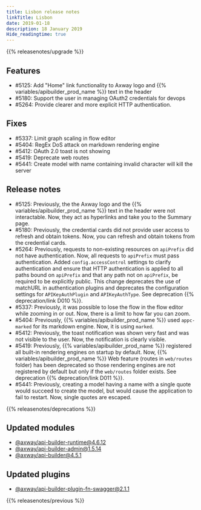 ```yaml
---
title: Lisbon release notes
linkTitle: Lisbon
date: 2019-01-18
description: 18 January 2019
Hide_readingtime: true
---
```


{{% releasenotes/upgrade %}}

## Features

* #5125: Add "Home" link functionality to Axway logo and {{% variables/apibuilder_prod_name %}} text in the header
* #5180: Support the user in managing OAuth2 credentials for devops
* #5264: Provide clearer and more explicit HTTP authentication.


## Fixes

* #5337: Limit graph scaling in flow editor
* #5404: RegEx DoS attack on markdown rendering engine
* #5412: OAuth 2.0 toast is not showing
* #5419: Deprecate web routes
* #5441: Create model with name containing invalid character will kill the server

## Release notes

* #5125: Previously, the the Axway logo and the {{% variables/apibuilder_prod_name %}} text in the header were not interactable. Now, they act as hyperlinks and take you to the Summary page.
* #5180: Previously, the credential cards did not provide user access to refresh and obtain tokens. Now, you can refresh and obtain tokens from the credential cards.
* #5264: Previously, requests to non-existing resources on `apiPrefix` did not have authentication. Now, all requests to `apiPrefix` must pass authentication. Added `config.accessControl` settings to clarify authentication and ensure that HTTP authentication is applied to all paths bound on `apiPrefix` and that any path not on `apiPrefix`, be required to be explicitly public. This change deprecates the use of matchURL in authentication plugins and deprecates the configuration settings for `APIKeyAuthPlugin` and `APIKeyAuthType`. See deprecation {{% deprecation/link D010 %}}.
* #5337: Previously, it was possible to lose the flow in the flow editor while zooming in or out. Now, there is a limit to how far you can zoom.
* #5404: Previously, {{% variables/apibuilder_prod_name %}} used `appc-marked` for its markdown engine. Now, it is using `marked`.
* #5412: Previously, the toast notification was shown very fast and was not visible to the user. Now, the notification is clearly visible.
* #5419: Previously, {{% variables/apibuilder_prod_name %}} registered all built-in rendering engines on startup by default. Now, {{% variables/apibuilder_prod_name %}} Web feature (routes in `web/routes` folder) has been deprecated so those rendering engines are not registered by default but only if the `web/routes` folder exists. See deprecation {{% deprecation/link D011 %}}.
* #5441: Previously, creating a model having a name with a single quote would succeed to create the model, but would cause the application to fail to restart. Now, single quotes are escaped.

{{% releasenotes/deprecations %}}

## Updated modules

* [@axway/api-builder-runtime@4.6.12](https://www.npmjs.com/package/@axway/api-builder-runtime/v/4.6.12)
* [@axway/api-builder-admin@1.5.14](https://www.npmjs.com/package/@axway/api-builder-admin/v/1.5.14)
* [@axway/api-builder@4.5.1](https://www.npmjs.com/package/@axway/api-builder/v/4.5.1)

## Updated plugins

* [@axway/api-builder-plugin-fn-swagger@2.1.1](https://www.npmjs.com/package/@axway/api-builder-plugin-fn-swagger/v/2.1.1)

{{% releasenotes/previous %}}
